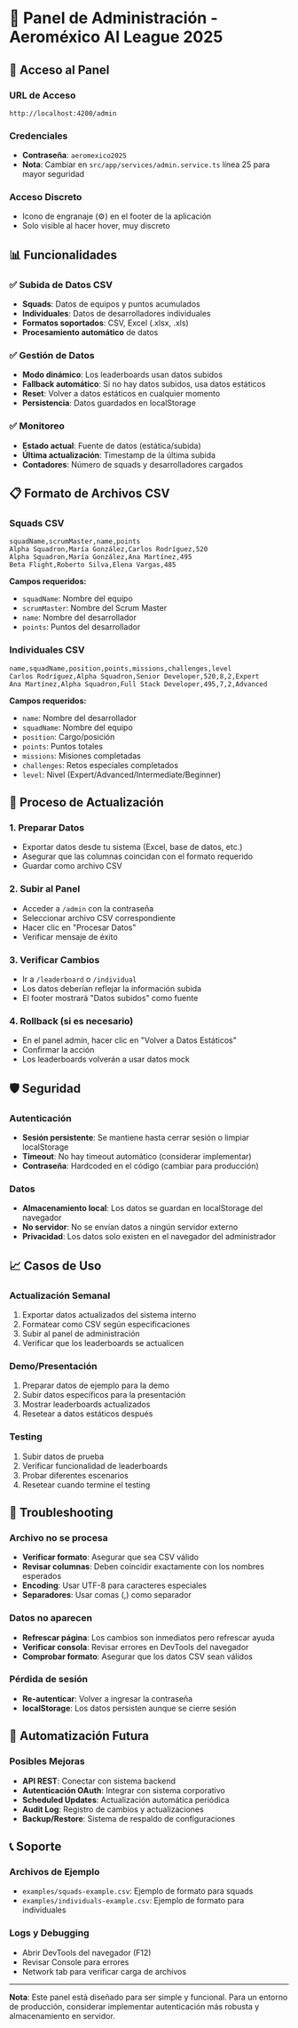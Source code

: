 # 🔐 Panel de Administración - Aeroméxico AI League 2025

## 🚀 Acceso al Panel

### URL de Acceso
```
http://localhost:4200/admin
```

### Credenciales
- **Contraseña**: `aeromexico2025`
- **Nota**: Cambiar en `src/app/services/admin.service.ts` línea 25 para mayor seguridad

### Acceso Discreto
- Icono de engranaje (⚙️) en el footer de la aplicación
- Solo visible al hacer hover, muy discreto

## 📊 Funcionalidades

### ✅ **Subida de Datos CSV**
- **Squads**: Datos de equipos y puntos acumulados
- **Individuales**: Datos de desarrolladores individuales
- **Formatos soportados**: CSV, Excel (.xlsx, .xls)
- **Procesamiento automático** de datos

### ✅ **Gestión de Datos**
- **Modo dinámico**: Los leaderboards usan datos subidos
- **Fallback automático**: Si no hay datos subidos, usa datos estáticos
- **Reset**: Volver a datos estáticos en cualquier momento
- **Persistencia**: Datos guardados en localStorage

### ✅ **Monitoreo**
- **Estado actual**: Fuente de datos (estática/subida)
- **Última actualización**: Timestamp de la última subida
- **Contadores**: Número de squads y desarrolladores cargados

## 📋 Formato de Archivos CSV

### Squads CSV
```csv
squadName,scrumMaster,name,points
Alpha Squadron,María González,Carlos Rodríguez,520
Alpha Squadron,María González,Ana Martínez,495
Beta Flight,Roberto Silva,Elena Vargas,485
```

**Campos requeridos:**
- `squadName`: Nombre del equipo
- `scrumMaster`: Nombre del Scrum Master
- `name`: Nombre del desarrollador
- `points`: Puntos del desarrollador

### Individuales CSV
```csv
name,squadName,position,points,missions,challenges,level
Carlos Rodríguez,Alpha Squadron,Senior Developer,520,8,2,Expert
Ana Martínez,Alpha Squadron,Full Stack Developer,495,7,2,Advanced
```

**Campos requeridos:**
- `name`: Nombre del desarrollador
- `squadName`: Nombre del equipo
- `position`: Cargo/posición
- `points`: Puntos totales
- `missions`: Misiones completadas
- `challenges`: Retos especiales completados
- `level`: Nivel (Expert/Advanced/Intermediate/Beginner)

## 🔧 Proceso de Actualización

### 1. **Preparar Datos**
- Exportar datos desde tu sistema (Excel, base de datos, etc.)
- Asegurar que las columnas coincidan con el formato requerido
- Guardar como archivo CSV

### 2. **Subir al Panel**
- Acceder a `/admin` con la contraseña
- Seleccionar archivo CSV correspondiente
- Hacer clic en "Procesar Datos"
- Verificar mensaje de éxito

### 3. **Verificar Cambios**
- Ir a `/leaderboard` o `/individual`
- Los datos deberían reflejar la información subida
- El footer mostrará "Datos subidos" como fuente

### 4. **Rollback (si es necesario)**
- En el panel admin, hacer clic en "Volver a Datos Estáticos"
- Confirmar la acción
- Los leaderboards volverán a usar datos mock

## 🛡️ Seguridad

### Autenticación
- **Sesión persistente**: Se mantiene hasta cerrar sesión o limpiar localStorage
- **Timeout**: No hay timeout automático (considerar implementar)
- **Contraseña**: Hardcoded en el código (cambiar para producción)

### Datos
- **Almacenamiento local**: Los datos se guardan en localStorage del navegador
- **No servidor**: No se envían datos a ningún servidor externo
- **Privacidad**: Los datos solo existen en el navegador del administrador

## 📈 Casos de Uso

### Actualización Semanal
1. Exportar datos actualizados del sistema interno
2. Formatear como CSV según especificaciones
3. Subir al panel de administración
4. Verificar que los leaderboards se actualicen

### Demo/Presentación
1. Preparar datos de ejemplo para la demo
2. Subir datos específicos para la presentación
3. Mostrar leaderboards actualizados
4. Resetear a datos estáticos después

### Testing
1. Subir datos de prueba
2. Verificar funcionalidad de leaderboards
3. Probar diferentes escenarios
4. Resetear cuando termine el testing

## 🚨 Troubleshooting

### Archivo no se procesa
- **Verificar formato**: Asegurar que sea CSV válido
- **Revisar columnas**: Deben coincidir exactamente con los nombres esperados
- **Encoding**: Usar UTF-8 para caracteres especiales
- **Separadores**: Usar comas (,) como separador

### Datos no aparecen
- **Refrescar página**: Los cambios son inmediatos pero refrescar ayuda
- **Verificar consola**: Revisar errores en DevTools del navegador
- **Comprobar formato**: Asegurar que los datos CSV sean válidos

### Pérdida de sesión
- **Re-autenticar**: Volver a ingresar la contraseña
- **localStorage**: Los datos persisten aunque se cierre sesión

## 🔄 Automatización Futura

### Posibles Mejoras
- **API REST**: Conectar con sistema backend
- **Autenticación OAuth**: Integrar con sistema corporativo
- **Scheduled Updates**: Actualización automática periódica
- **Audit Log**: Registro de cambios y actualizaciones
- **Backup/Restore**: Sistema de respaldo de configuraciones

## 📞 Soporte

### Archivos de Ejemplo
- `examples/squads-example.csv`: Ejemplo de formato para squads
- `examples/individuals-example.csv`: Ejemplo de formato para individuales

### Logs y Debugging
- Abrir DevTools del navegador (F12)
- Revisar Console para errores
- Network tab para verificar carga de archivos

---

**Nota**: Este panel está diseñado para ser simple y funcional. Para un entorno de producción, considerar implementar autenticación más robusta y almacenamiento en servidor.